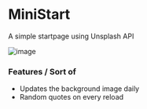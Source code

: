# MiniStart
 A simple startpage using Unsplash API

![image](https://github.com/tanaybhomia/MiniStart/assets/71910027/7b96d6fe-cdd3-405b-9c12-c4e1e01c5db5)

### Features / Sort of
- Updates the background image daily
- Random quotes on every reload
